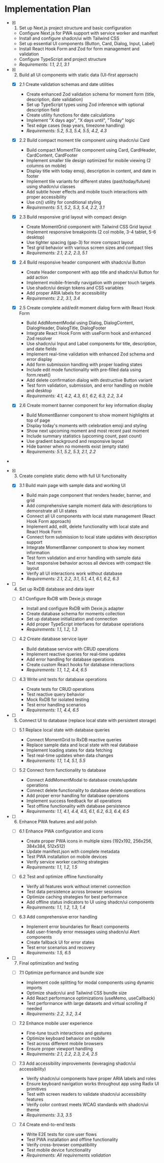 # Implementation Plan

- [x] 1. Set up Next.js project structure and basic configuration

  - Configure Next.js for PWA support with service worker and manifest
  - Install and configure shadcn/ui with Tailwind CSS
  - Set up essential UI components (Button, Card, Dialog, Input, Label)
  - Install React Hook Form and Zod for form management and validation
  - Configure TypeScript and project structure
  - _Requirements: 1.1, 2.1, 3.1_

- [x] 2. Build all UI components with static data (UI-first approach)

  - [x] 2.1 Create validation schemas and date utilities

    - Create enhanced Zod validation schema for moment form (title, description, date validation)
    - Set up TypeScript types using Zod inference with optional description field
    - Create utility functions for date calculations
    - Implement "X days ago", "X days until", "Today" logic
    - Test edge cases (leap years, timezone handling)
    - _Requirements: 5.2, 5.3, 5.4, 5.5, 4.2, 4.3_

  - [x] 2.2 Build compact moment tile component using shadcn/ui Card

    - Build compact MomentTile component using Card, CardHeader, CardContent, CardFooter
    - Implement smaller tile design optimized for mobile viewing (2 columns on mobile)
    - Display title with today emoji, description in content, and date in footer
    - Implement tile variants for different states (past/today/future) using shadcn/ui classes
    - Add subtle hover effects and mobile touch interactions with proper accessibility
    - Use cn() utility for conditional styling
    - _Requirements: 5.1, 5.2, 5.3, 5.4, 2.2, 3.1_

  - [x] 2.3 Build responsive grid layout with compact design

    - Create MomentGrid component with Tailwind CSS Grid layout
    - Implement responsive breakpoints (2 col mobile, 3-4 tablet, 5-6 desktop)
    - Use tighter spacing (gap-3) for more compact layout
    - Test grid behavior with various screen sizes and compact tiles
    - _Requirements: 2.1, 2.2, 2.3, 5.1_

  - [x] 2.4 Build responsive header component with shadcn/ui Button

    - Create Header component with app title and shadcn/ui Button for add action
    - Implement mobile-friendly navigation with proper touch targets
    - Use shadcn/ui design tokens and CSS variables
    - Add proper ARIA labels for accessibility
    - _Requirements: 2.2, 3.1, 3.4_

  - [x] 2.5 Create complete add/edit moment dialog form with React Hook Form

    - Build AddMomentModal using Dialog, DialogContent, DialogHeader, DialogTitle, DialogFooter
    - Integrate React Hook Form with useForm hook and enhanced Zod resolver
    - Use shadcn/ui Input and Label components for title, description, and date fields
    - Implement real-time validation with enhanced Zod schema and error display
    - Add form submission handling with proper loading states
    - Include edit mode functionality with pre-filled data using form.reset()
    - Add delete confirmation dialog with destructive Button variant
    - Test form validation, submission, and error handling on mobile and desktop
    - _Requirements: 4.1, 4.2, 4.3, 6.1, 6.2, 6.3, 2.2, 3.4_

  - [x] 2.6 Create moment banner component for key information display

    - Build MomentBanner component to show moment highlights at top of page
    - Display today's moments with celebration emoji and styling
    - Show next upcoming moment and most recent past moment
    - Include summary statistics (upcoming count, past count)
    - Use gradient background and responsive layout
    - Hide banner when no moments exist (empty state)
    - _Requirements: 5.1, 5.2, 5.3, 2.1, 2.2_

-

- [x] 3. Create complete static demo with full UI functionality


  - [x] 3.1 Build main page with sample data and working UI

    - Build main page component that renders header, banner, and grid
    - Add comprehensive sample moment data with descriptions to demonstrate all UI states
    - Connect all UI components with local state management (React Hook Form approach)
    - Implement add, edit, delete functionality with local state and React Hook Form
    - Connect form submission to local state updates with description support
    - Integrate MomentBanner component to show key moment information
    - Test form validation and error handling with sample data
    - Test responsive behavior across all devices with compact tile layout
    - Verify all UI interactions work without database
    - _Requirements: 2.1, 2.2, 3.1, 5.1, 4.1, 6.1, 6.2, 6.3_

- [ ] 4. Set up RxDB database and data layer

  - [ ] 4.1 Configure RxDB with Dexie.js storage

    - Install and configure RxDB with Dexie.js adapter
    - Create database schema for moments collection
    - Set up database initialization and connection
    - Add proper TypeScript interfaces for database operations
    - _Requirements: 1.1, 1.2, 1.3_

  - [ ] 4.2 Create database service layer

    - Build database service with CRUD operations
    - Implement reactive queries for real-time updates
    - Add error handling for database operations
    - Create custom React hooks for database interactions
    - _Requirements: 1.1, 1.2, 4.4, 6.5_

  - [ ] 4.3 Write unit tests for database operations

    - Create tests for CRUD operations
    - Test reactive query behavior
    - Mock RxDB for isolated testing
    - Test error handling scenarios
    - _Requirements: 1.1, 4.4, 6.5_

- [ ] 5. Connect UI to database (replace local state with persistent storage)

  - [ ] 5.1 Replace local state with database queries

    - Connect MomentGrid to RxDB reactive queries
    - Replace sample data and local state with real database
    - Implement loading states for data fetching
    - Test real-time updates when data changes
    - _Requirements: 1.1, 1.4, 5.1, 5.5_

  - [ ] 5.2 Connect form functionality to database

    - Connect AddMomentModal to database create/update operations
    - Connect delete functionality to database delete operations
    - Add proper error handling for database operations
    - Implement success feedback for all operations
    - Test offline functionality with database persistence
    - _Requirements: 1.1, 4.1, 4.4, 4.5, 6.1, 6.2, 6.3, 6.4, 6.5_

- [ ] 6. Enhance PWA features and add polish

  - [ ] 6.1 Enhance PWA configuration and icons

    - Create proper PWA icons in multiple sizes (192x192, 256x256, 384x384, 512x512)
    - Update manifest.json with complete metadata
    - Test PWA installation on mobile devices
    - Verify service worker caching strategies
    - _Requirements: 1.1, 1.2, 1.5_

  - [ ] 6.2 Test and optimize offline functionality

    - Verify all features work without internet connection
    - Test data persistence across browser sessions
    - Optimize caching strategies for best performance
    - Add offline status indicators to UI using shadcn/ui components
    - _Requirements: 1.1, 1.2, 1.3, 1.4_

  - [ ] 6.3 Add comprehensive error handling
    - Implement error boundaries for React components
    - Add user-friendly error messages using shadcn/ui Alert components
    - Create fallback UI for error states
    - Test error scenarios and recovery
    - _Requirements: 1.5, 6.5_

- [ ] 7. Final optimization and testing

  - [ ] 7.1 Optimize performance and bundle size

    - Implement code splitting for modal components using dynamic imports
    - Optimize shadcn/ui and Tailwind CSS bundle size
    - Add React performance optimizations (useMemo, useCallback)
    - Test performance with large datasets and virtual scrolling if needed
    - _Requirements: 2.2, 3.2, 3.4_

  - [ ] 7.2 Enhance mobile user experience

    - Fine-tune touch interactions and gestures
    - Optimize keyboard behavior on mobile
    - Test across different mobile browsers
    - Ensure proper viewport handling
    - _Requirements: 2.1, 2.2, 2.3, 2.4, 2.5_

  - [ ] 7.3 Add accessibility improvements (leveraging shadcn/ui accessibility)

    - Verify shadcn/ui components have proper ARIA labels and roles
    - Ensure keyboard navigation works throughout app using Radix UI primitives
    - Test with screen readers to validate shadcn/ui accessibility features
    - Verify color contrast meets WCAG standards with shadcn/ui theme
    - _Requirements: 3.3, 3.5_

  - [ ] 7.4 Create end-to-end tests

    - Write E2E tests for core user flows
    - Test PWA installation and offline functionality
    - Verify cross-browser compatibility
    - Test mobile device functionality
    - _Requirements: All requirements validation_
